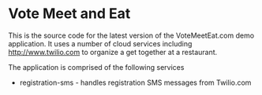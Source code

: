 Vote Meet and Eat
=================

This is the source code for the latest version of the VoteMeetEat.com demo application.
It uses a number of cloud services including http://www.twilio.com to organize a get together at a restaurant.

The application is comprised of the following services
* registration-sms - handles registration SMS messages from Twilio.com
